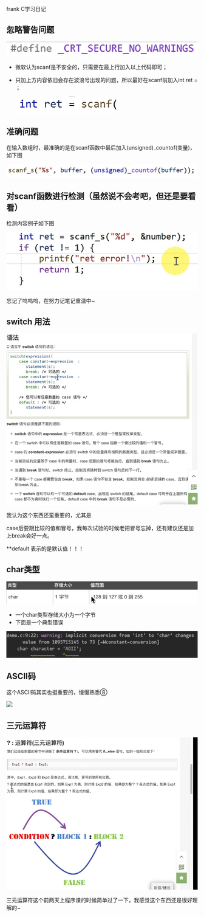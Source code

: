 frank C学习日记

## 忽略警告问题

![VS对scanf的忽略警告](./picture1/VS对scanf的忽略警告.jpg)

- 微软认为scanf是不安全的，只需要在最上行加入以上代码即可；

- 只加上方内容依旧会存在波浪号出现的问题，所以最好在scanf前加入int ret = ；

  ![兼容内容](./picture1/兼容内容.jpg)

## 准确问题

在输入数组时，最准确的是在scanf函数中最后加入(unsigned)_countof(变量)，如下图

![数组标准输入](./picture1/数组标准输入.jpg)

## 对scanf函数进行检测（虽然说不会考吧，但还是要看看）

检测内容例子如下图

![检测（不考）](./picture1/检测（不考）.jpg)

忘记了呜呜呜，在努力记笔记重温中~

## switch 用法

![](./picture1/switch用法.jpg)

我认为这个东西还蛮重要的，尤其是

case后要跟比较的值和冒号，我每次试验的时候老把冒号忘掉，还有建议还是加上break会好一点。

**default 表示的是默认值！！！

## char类型

![](./picture1/char字节.jpg)

- 一个char类型存储大小为一个字节
- 下面是一个典型错误

![](./picture1/char错误.jpg)

## ASCII码

这个ASCII码其实也挺重要的，慢慢熟悉⑧



![](./picture1/ASCII码.jpg)

## 三元运算符

![](./picture1/三元运算符.jpg)

三元运算符这个前两天上程序课的时候简单过了一下，我感觉这个东西还是很好理解的~
